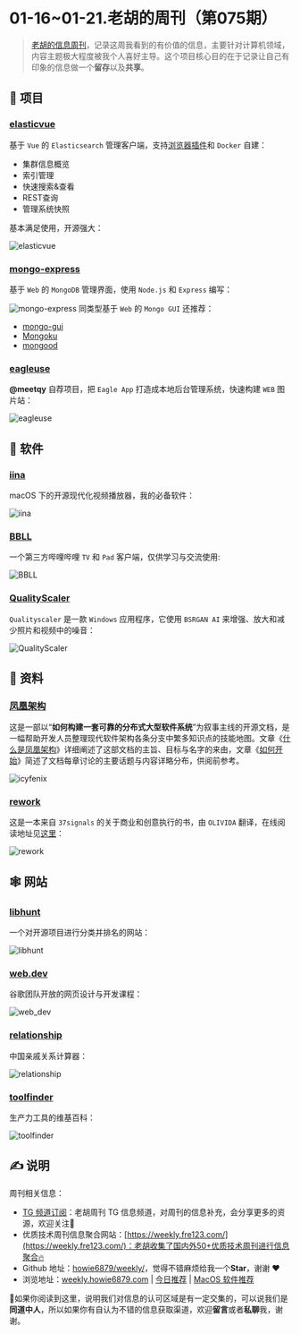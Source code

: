 # 01-16~01-21.老胡的周刊（第075期）

> [老胡的信息周刊](https://weekly.howie6879.com/)，记录这周我看到的有价值的信息，主要针对计算机领域，内容主题极大程度被我个人喜好主导。这个项目核心目的在于记录让自己有印象的信息做一个**留存**以及**共享**。

## 🎯 项目

### [elasticvue](https://github.com/cars10/elasticvue)

基于 `Vue` 的 `Elasticsearch` 管理客户端，支持[浏览器插件](https://chrome.google.com/webstore/detail/elasticvue/hkedbapjpblbodpgbajblpnlpenaebaa/related?utm_source=chrome-ntp-icon)和 `Docker` 自建：

- 集群信息概览
- 索引管理
- 快速搜索&查看
- REST查询
- 管理系统快照

基本满足使用，开源强大：

![elasticvue](https://images-1252557999.file.myqcloud.com/uPic/elasticvue.jpg)

### [mongo-express](https://github.com/mongo-express/mongo-express)

基于 `Web` 的 `MongoDB` 管理界面，使用 `Node.js` 和 `Express` 编写：

![mongo-express](https://images-1252557999.file.myqcloud.com/uPic/mongo-express.png)
同类型基于 `Web` 的 `Mongo GUI` 还推荐：

- [mongo-gui](https://github.com/arunbandari/mongo-gui)
- [Mongoku](https://github.com/huggingface/Mongoku)
- [mongood](https://github.com/renzholy/mongood)

### [eagleuse](https://github.com/meetqy/eagleuse)

**@meetqy** 自荐项目，把  `Eagle App` 打造成本地后台管理系统，快速构建 `WEB` 图片站：

![eagleuse](https://images-1252557999.file.myqcloud.com/uPic/eagleuse.jpg)

## 🤖 软件

### [iina](https://github.com/iina/iina)

macOS 下的开源现代化视频播放器，我的必备软件：

![iina](https://images-1252557999.file.myqcloud.com/uPic/iina.jpg)

### [BBLL](https://github.com/xiaye13579/BBLL)

一个第三方哔哩哔哩 `TV` 和 `Pad` 客户端，仅供学习与交流使用:

![BBLL](https://images-1252557999.file.myqcloud.com/uPic/BBLL.jpeg)

### [QualityScaler](https://github.com/Djdefrag/QualityScaler)

`Qualityscaler` 是一款 `Windows` 应用程序，它使用 `BSRGAN AI` 来增强、放大和减少照片和视频中的噪音：

![QualityScaler](https://images-1252557999.file.myqcloud.com/uPic/QualityScaler.png)

## 👀 资料

### [凤凰架构](https://github.com/fenixsoft/awesome-fenix)

这是一部以“**如何构建一套可靠的分布式大型软件系统**”为叙事主线的开源文档，是一幅帮助开发人员整理现代软件架构各条分支中繁多知识点的技能地图。文章《[什么是凤凰架构](https://icyfenix.cn/introduction/about-the-fenix-project.html)》详细阐述了这部文档的主旨、目标与名字的来由，文章《[如何开始](https://icyfenix.cn/exploration/guide/quick-start.html)》简述了文档每章讨论的主要话题与内容详略分布，供阅前参考。

![icyfenix](https://images-1252557999.file.myqcloud.com/uPic/icyfenix.jpg)

### [rework](https://github.com/livid/rework)

这是一本来自 `37signals` 的关于商业和创意执行的书，由 `OLIVIDA` 翻译，在线阅读地址见[这里](https://www.v2ex.com/rework)：

![rework](https://images-1252557999.file.myqcloud.com/uPic/rework.jpg)

## 🕸 网站

### [libhunt](https://www.libhunt.com/)

一个对开源项目进行分类并排名的网站：

![libhunt](https://images-1252557999.file.myqcloud.com/uPic/libhunt.jpg)

### [web.dev](https://web.dev/learn/)

谷歌团队开放的网页设计与开发课程：

![web_dev](https://images-1252557999.file.myqcloud.com/uPic/web_dev.jpg)

### [relationship](https://passer-by.com/relationship/)

中国亲戚关系计算器：

![relationship](https://images-1252557999.file.myqcloud.com/uPic/relationship.jpg)

### [toolfinder](https://toolfinder.xyz/)

生产力工具的维基百科：

![toolfinder](https://images-1252557999.file.myqcloud.com/uPic/toolfinder.jpg)

## ✍️ 说明

周刊相关信息：

- [TG 频道订阅](https://t.me/howie_weekly)：老胡周刊 TG 信息频道，对周刊的信息补充，会分享更多的资源，欢迎关注👏
- 优质技术周刊信息聚合网站：[https://weekly.fre123.com/](https://weekly.fre123.com/)：老胡收集了国内外50+优质技术周刊进行信息聚合🔥
- Github 地址：[howie6879/weekly/](https://github.com/howie6879/weekly/)，觉得不错麻烦给我一个**Star**，谢谢 ❤️
- 浏览地址：[weekly.howie6879.com](https://weekly.howie6879.com) | [今日推荐](https://weekly.howie6879.com/recommend/index.html) | [MacOS 软件推荐](https://weekly.howie6879.com/soft/mac.html)

🙌如果你阅读到这里，说明我们对信息的认可区域是有一定交集的，可以说我们是**同道中人**，所以如果你有自认为不错的信息获取渠道，欢迎**留言**或者**私聊**我，谢谢。

